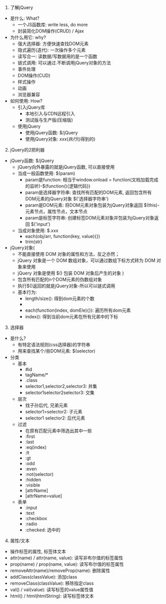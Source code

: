 1. 了解jQuery
  * 是什么: What?
    * 一个JS函数库: write less, do more
    * 封装简化DOM操作(CRUD) / Ajax
  * 为什么用它: why?
    * 强大选择器: 方便快速查找DOM元素
    * 隐式遍历(迭代): 一次操作多个元素
    * 读写合一: 读数据/写数据用的是一个函数
    * 链式调用: 可以通过.不断调用jQuery对象的方法
    * 事件处理
    * DOM操作(CUD)
    * 样式操作
    * 动画
    * 浏览器兼容
  * 如何使用: How?
    * 引入jQuery库
      * 本地引入与CDN远程引入
      * 测试版与生产版(压缩版)
    * 使用jQuery
      * 使用jQuery函数: $/jQuery
      * 使用jQuery对象: $xxx(执行$()得到的)
2. jQuery的2把利器
  * jQuery函数: $/jQuery
    * jQuery向外暴露的就是jQuery函数, 可以直接使用
    * 当成一般函数使用: $(param)
      * param是function: 相当于window.onload = function(文档加载完成的监听)-$(function(){逻辑代码})
      * param是选择器字符串: 查找所有匹配的DOM元素, 返回包含所有DOM元素的jQuery对象 $('选择器字符串')
      * param是DOM元素: 将DOM元素对象包装为jQuery对象返回  $(this)-元素节点，属性节点，文本节点
      * param是标签字符串: 创建标签DOM元素对象并包装为jQuery对象返回 $('input')
    * 当成对象使用: $.xxx
      * each(obj/arr, function(key, value){})
      * trim(str)
  * jQuery对象(
    * 不能直接使用 DOM 对象的属性和方法，反之亦然；
    * jQuery 对象是一个 DOM 数组对象，可以通过数组下标方式转为 DOM 对象来使用
    * jQuery 对象是使用 $() 包装 DOM 对象后产生的对象
    )
    * 包含所有匹配的n个DOM元素的伪数组对象
    * 执行$()返回的就是jQuery对象-所以可以链式调用
    * 基本行为:
      * length/size(): 得到dom元素的个数
      * [index]: 得到指定下标对应的dom元素
      * each(function(index, domEle){}): 遍历所有dom元素
      * index(): 得到当前dom元素在所有兄弟中的下标
3. 选择器
  * 是什么?
    * 有特定语法规则(css选择器)的字符串
    * 用来查找某个/些DOM元素: $(selector)
  * 分类
    * 基本
      * #id
      * tagName/*
      * .class
      * selector1,selector2,selector3: 并集
      * selector1selector2selector3: 交集
    * 层次
      * 找子孙后代, 兄弟元素
      * selector1>selector2: 子元素
      * selector1 selector2: 后代元素
    * 过滤
      * 在原有匹配元素中筛选出其中一些
      * :first
      * :last
      * :eq(index)
      * :lt
      * :gt
      * :odd
      * :even
      * :not(selector)
      * :hidden
      * :visible
      * [attrName]
      * [attrName=value]
    * 表单
      * :input
      * :text
      * :checkbox
      * :radio
      * :checked: 选中的
4. 属性/文本
  * 操作标签的属性, 标签体文本
  * attr(name) / attr(name, value): 读写非布尔值的标签属性
  * prop(name) / prop(name, value): 读写布尔值的标签属性
  * removeAttr(name)/removeProp(name): 删除属性
  * addClass(classValue): 添加class
  * removeClass(classValue): 移除指定class
  * val() / val(value): 读写标签的value属性值
  * html() / html(htmlString): 读写标签体文本